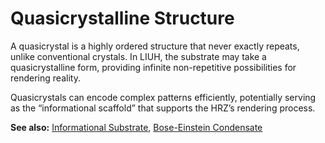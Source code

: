 # Quasicrystalline Structure

A quasicrystal is a highly ordered structure that never exactly repeats, unlike conventional crystals. In LIUH, the substrate may take a quasicrystalline form, providing infinite non-repetitive possibilities for rendering reality.  

Quasicrystals can encode complex patterns efficiently, potentially serving as the “informational scaffold” that supports the HRZ’s rendering process.  

**See also:** [Informational Substrate](informational_substrate.md), [Bose-Einstein Condensate](bose_einstein_condensate.md)
